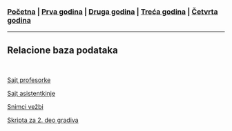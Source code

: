 ### [Početna](../README.md) | [Prva godina](../main_pages/prva.md) | [Druga godina](../main_pages/druga.md) | [Treća godina](../main_pages/treca.md) | [Četvrta godina](../main_pages/cetvrta.md)

---

## Relacione baza podataka

<br>

[Sajt profesorke](http://www.bazepodataka.matf.bg.ac.rs/RelacioneBazePodataka.html#0_tab)

[Sajt asistentkinje](http://poincare.matf.bg.ac.rs/~milena.stojic/)

[Snimci vežbi](https://www.youtube.com/playlist?list=PLklD1aGamJ0bYFaLXD_Rq82jpfvXvHji3)

[Skripta za 2. deo gradiva](https://drive.google.com/drive/u/0/folders/1H0v3BmJHapBdAUSlTuwkv6INQ4Q74bsM)